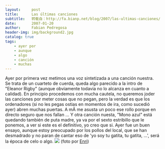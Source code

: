 ```yaml
---
layout:     post
title:      Las últimas canciones
subtitle:   转载自：http://fa.bianp.net/blog/2007/las-ultimas-canciones/
date:       2007-01-20
author:     Fabian Pedregosa
header-img: img/background2.jpg
catalog: true
tags:
    - ayer por
    - aunque
    - algo
    - canción
    - muchas
---
```


Ayer por primera vez metimos una voz sintetizada a una canción nuestra.
Se trata de un cuarteto de cuerda, queda algo parecido a la intro de
"Eleanor Rigby" (aunque obviamente todavia no lo alcanza en cuanto a
calidad). En principio procedemos con mucha cautela, no queremos joder
las canciones por meter cosas que no pegan, pero la verdad es que los
ordenadores (si no les pegas ostias en momentos de ira, como sucedió
ayer) abren muchas puertas. A mÃ­ me asusta un poco ese rollo porque en
directo seguro que nos fallan ... Y otra canción nuesta, "Mono azul"
está quedando también de puta madre, ya va por el sexto estribillo que
le ponemos, a ver si este es el definitivo, yo creo que si. Ayer fue un
buen ensayo, aunque estoy preocupado por los pollos del local, que se
han desmadrado y no paran de cantar eso de 'yo soy tu gatita, tu gatita,
...', será la época de celo o algo. ![](http://grupododo.com/enri/wp-content/upload/ENRIgorh.jpg)
 (foto por [Enri](http://grupododo.com/enri))
